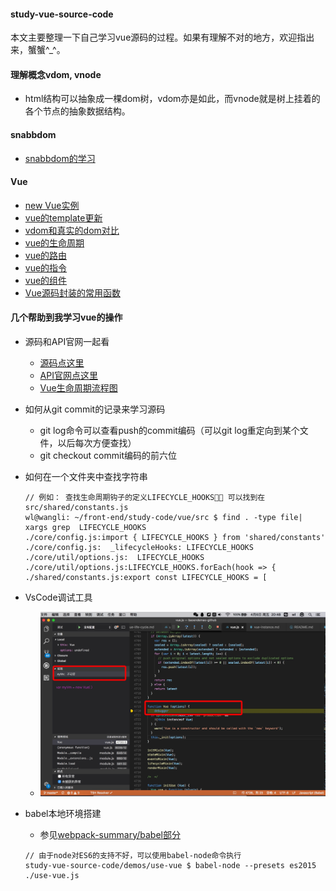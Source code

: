 #### study-vue-source-code
本文主要整理一下自己学习vue源码的过程。如果有理解不对的地方，欢迎指出来，蟹蟹^_^。
#### 理解概念vdom, vnode
* html结构可以抽象成一棵dom树，vdom亦是如此，而vnode就是树上挂着的各个节点的抽象数据结构。

#### snabbdom
* [snabbdom的学习](https://github.com/baoendemao/study-vue-source-code/tree/master/docs/snabbdom.md)

#### Vue
* [new Vue实例](https://github.com/baoendemao/study-vue-source-code/tree/master/docs/vue-instance.md)
* [vue的template更新](https://github.com/baoendemao/study-vue-source-code/tree/master/docs/vue-template-update.md)
* [vdom和真实的dom对比](https://github.com/baoendemao/study-vue-source-code/tree/master/docs/vr-dom-compare.md)
* [vue的生命周期](https://github.com/baoendemao/study-vue-source-code/tree/master/docs/vue-life-cycle.md)
* [vue的路由](https://github.com/baoendemao/study-vue-source-code/tree/master/docs/vue-router.md)
* [vue的指令](https://github.com/baoendemao/study-vue-source-code/tree/master/docs/vue-directive.md)
* [vue的组件](https://github.com/baoendemao/study-vue-source-code/tree/master/docs/vue-component.md)
* [Vue源码封装的常用函数](https://github.com/baoendemao/study-vue-source-code/tree/master/docs/packaging-function.md)

#### 几个帮助到我学习vue的操作
* 源码和API官网一起看
    * [源码点这里](https://github.com/vuejs/vue)
    * [API官网点这里](https://cn.vuejs.org/v2/api/index.html)
    * [Vue生命周期流程图](https://github.com/baoendemao/study-vue-source-code/blob/master/images/lifecycle.png)
* 如何从git commit的记录来学习源码
    * git log命令可以查看push的commit编码（可以git log重定向到某个文件，以后每次方便查找）
    * git checkout commit编码的前六位
* 如何在一个文件夹中查找字符串

    ```
    // 例如： 查找生命周期钩子的定义LIFECYCLE_HOOKS， 可以找到在src/shared/constants.js
    wl@wangli: ~/front-end/study-code/vue/src $ find . -type file| xargs grep  LIFECYCLE_HOOKS
    ./core/config.js:import { LIFECYCLE_HOOKS } from 'shared/constants'
    ./core/config.js:  _lifecycleHooks: LIFECYCLE_HOOKS
    ./core/util/options.js:  LIFECYCLE_HOOKS
    ./core/util/options.js:LIFECYCLE_HOOKS.forEach(hook => {
    ./shared/constants.js:export const LIFECYCLE_HOOKS = [

    ```
* VsCode调试工具
    * ![avatar](https://github.com/baoendemao/study-vue-source-code/blob/master/images/vscode-debug-vue.jpeg)
* babel本地环境搭建
    * 参见[webpack-summary/babel部分](https://github.com/baoendemao/webpack-summary/tree/master/docs/babel.md)
    ```
    // 由于node对ES6的支持不好，可以使用babel-node命令执行
    study-vue-source-code/demos/use-vue $ babel-node --presets es2015   ./use-vue.js
    ```
